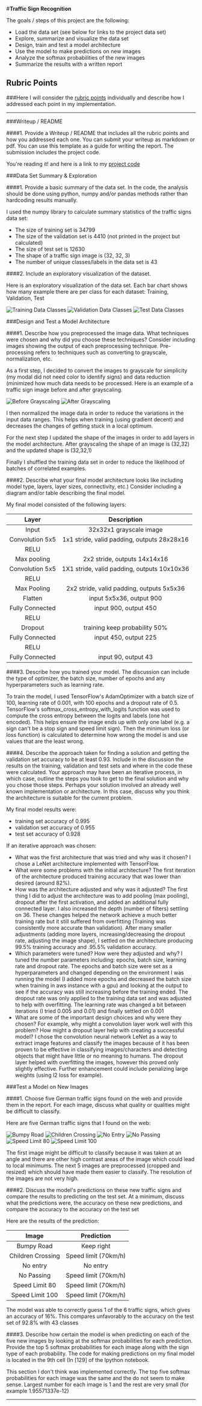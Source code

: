 ﻿#**Traffic Sign Recognition** 

The goals / steps of this project are the following:
* Load the data set (see below for links to the project data set)
* Explore, summarize and visualize the data set
* Design, train and test a model architecture
* Use the model to make predictions on new images
* Analyze the softmax probabilities of the new images
* Summarize the results with a written report


[//]: # (Image References)

[image1]: ./images/data-visualization/image1.png "Training Data Classes"
[image2]: ./images/data-visualization/image2.png "Validation Data Classes"
[image3]: ./images/data-visualization/image3.png "Test Data Classes"
[image4]: ./images/data-visualization/beforeGray.png "Before Grayscale"
[image5]: ./images/data-visualization/afterGray.png "After Grayscale"
[image6]: ./images/data-visualization/bumpyRoad.png "Bumpy Road"
[image7]: ./images/data-visualization/childrenCrossing.png "Children Crossing"
[image8]: ./images/data-visualization/noEntry.png "No Entry"
[image9]: ./images/data-visualization/noPassing.png "No Passing"
[image10]: ./images/data-visualization/speed80.png "Speed Limit 80"
[image11]: ./images/data-visualization/speed100.png "Speed Limit 100"

## Rubric Points
###Here I will consider the [rubric points](https://review.udacity.com/#!/rubrics/481/view) individually and describe how I addressed each point in my implementation.  

---
###Writeup / README

####1. Provide a Writeup / README that includes all the rubric points and how you addressed each one. You can submit your writeup as markdown or pdf. You can use this template as a guide for writing the report. The submission includes the project code.

You're reading it! and here is a link to my [project code](https://github.com/dcDun/CarND-Traffic-Sign-Classifier-Project/blob/master/Traffic_Sign_Classifier.ipynb)

###Data Set Summary & Exploration

####1. Provide a basic summary of the data set. In the code, the analysis should be done using python, numpy and/or pandas methods rather than hardcoding results manually.

I used the numpy library to calculate summary statistics of the traffic
signs data set:

* The size of training set is 34799
* The size of the validation set is 4410 (not printed in the project but calculated)
* The size of test set is 12630
* The shape of a traffic sign image is (32, 32, 3)
* The number of unique classes/labels in the data set is 43

####2. Include an exploratory visualization of the dataset.

Here is an exploratory visualization of the data set. Each bar chart shows how many example there are per class for each dataset: Training, Validation, Test

![Training Data Classes][image1]
![Validation Data Classes][image2]
![Test Data Classes][image3]

###Design and Test a Model Architecture

####1. Describe how you preprocessed the image data. What techniques were chosen and why did you choose these techniques? Consider including images showing the output of each preprocessing technique. Pre-processing refers to techniques such as converting to grayscale, normalization, etc.

As a first step, I decided to convert the images to grayscale for simplicity (my modal did not need color to identify signs) and data reduction (minimized how much data needs to be processed. 
Here is an example of a traffic sign image before and after grayscaling.

![Before Grayscaling][image4]
![After Grayscaling][image5]

I then normalized the image data in order to reduce the variations in the input data ranges. This helps when training (using gradient decent) and decreases the changes of getting stuck in a local optimum.

For the next step I updated the shape of the images in order to add layers in the model architecture. After grayscaling the shape of an image is (32,32) and the updated shape is (32,32,1)

Finally I shuffled the training data set in order to reduce the likelihood of batches of correlated examples.

####2. Describe what your final model architecture looks like including model type, layers, layer sizes, connectivity, etc.) Consider including a diagram and/or table describing the final model.

My final model consisted of the following layers:

| Layer         		|     Description	        					| 
|:---------------------:|:---------------------------------------------:| 
| Input         		| 32x32x1 grayscale image   							| 
| Convolution 5x5     	| 1x1 stride, valid padding, outputs 28x28x16 	|
| RELU					|												|
| Max pooling	      	| 2x2 stride,  outputs 14x14x16 				|
| Convolution 5x5	    | 1X1 stride, valid padding, outputs 10x10x36   
| RELU					|         									|
| Max Pooling			| 2x2 stride, valid padding, outputs 5x5x36         								|
| Flatten				| input 5x5x36, output 900									|
| Fully Connected		| input 900, output 450											| 
| RELU					| 											| 	| 										
| Dropout				| training keep probability 50%											| 
| Fully Connected		| input 450, output 225										| 	| 										
| RELU				     | 										| 
| Fully Connected		 | input 90, output 43											| 

####3. Describe how you trained your model. The discussion can include the type of optimizer, the batch size, number of epochs and any hyperparameters such as learning rate.

To train the model, I used TensorFlow's AdamOptimizer with a batch size of 100, learning rate of 0.001, with 100 epochs and a dropout rate of 0.5. TensorFlow's softmax_cross_entropy_with_logits function was used to compute the cross entropy between the logits and labels (one hot encoded). This helps ensure the image ends up with only one label (e.g. a sign can't be a stop sign and speed limit sign). Then the minimum loss (or loss function) is calculated to determine how wrong the model is and use values that are the least wrong.

####4. Describe the approach taken for finding a solution and getting the validation set accuracy to be at least 0.93. Include in the discussion the results on the training, validation and test sets and where in the code these were calculated. Your approach may have been an iterative process, in which case, outline the steps you took to get to the final solution and why you chose those steps. Perhaps your solution involved an already well known implementation or architecture. In this case, discuss why you think the architecture is suitable for the current problem.

My final model results were:
* training set accuracy of 0.995
* validation set accuracy of 0.955
* test set accuracy of 0.928

If an iterative approach was chosen:
* What was the first architecture that was tried and why was it chosen?
		I chose a LeNet architecture implemented with TensorFlow. 
* What were some problems with the initial architecture?
		The first iteration of the architecture produced training accuracy that  was lower than desired (around 82%). 
* How was the architecture adjusted and why was it adjusted? 
		The first thing I did to adjust the architecture was to add pooling (max pooling), dropout after the first activation, and added an additional fully connected layer. I also increased the depth (number of filters) settling on 36. These changes helped the network achieve a much better training rate but it still suffered from overfitting (Training was consistently more accurate than validation).  After many smaller adjustments (adding more layers, increasing/decreasing the dropout rate, adjusting the image shape), I settled on the architecture producing 99.5% training accuracy and .95.5% validation accuracy.
* Which parameters were tuned? How were they adjusted and why?
I tuned the number parameters including: epochs, batch size, learning rate and dropout rate. The epochs and batch size were set as a hyperparameters and changed depending on the environment I was running the model (I added more epochs and decreased the batch size when training in aws instance with a gpu) and looking at the output to see if the accuracy was still increasing before the training ended. The dropout rate was only applied to the training data set and was adjusted to help with overfitting. The learning rate was changed a bit between iterations (I tried 0.005 and 0.01) and finally settled on 0.001
* What are some of the important design choices and why were they chosen? For example, why might a convolution layer work well with this problem? How might a dropout layer help with creating a successful model?
I chose the convolution neural network LeNet as a way to extract image features and classify the images because of it has been proven to be effective in classifying images/characters and detecting objects that might have little or no meaning to humans. The dropout layer helped with overfitting the images, however this proved only slightly effective. Further enhancement could include penalizing large weights (using l2 loss for example).
 

###Test a Model on New Images

####1. Choose five German traffic signs found on the web and provide them in the report. For each image, discuss what quality or qualities might be difficult to classify.

Here are five German traffic signs that I found on the web:

![Bumpy Road][image6] ![Children Crossing][image7] ![No Entry][image8] 
![No Passing][image9] ![Speed Limit 80][image10] ![Speed Limit 100][image11]

The first image might be difficult to classify because it was taken at an angle and there are other high contrast areas of the image which could lead to local minimums. The next 5 images are preprocessed (cropped and resized) which should have made them easier to classify. The resolution of the images are not very high. 

####2. Discuss the model's predictions on these new traffic signs and compare the results to predicting on the test set. At a minimum, discuss what the predictions were, the accuracy on these new predictions, and compare the accuracy to the accuracy on the test set 

Here are the results of the prediction:

| Image			        |     Prediction	        					| 
|:---------------------:|:---------------------------------------------:| 
| Bumpy Road      		| Keep right   									| 
| Children Crossing     | Speed limit (70km/h) 										|
| No entry				| No entry											|
| No Passing	      	| Speed limit (70km/h)					 				|
| Speed Limit 80		| Speed limit (70km/h)      							|
| Speed Limit 100		| Speed limit (70km/h)      							|


The model was able to correctly guess 1 of the 6 traffic signs, which gives an accuracy of 16%. This compares unfavorably to the accuracy on the test set of 92.8% with 43 classes

####3. Describe how certain the model is when predicting on each of the five new images by looking at the softmax probabilities for each prediction. Provide the top 5 softmax probabilities for each image along with the sign type of each probability. 
The code for making predictions on my final model is located in the 9th cell  (In [129] of the Ipython notebook.

This section I don't think was implemented correctly. The top five softmax probabilities for each image was the same and the do not seem to make sense. Largest number for each image is 1 and the rest are very small (for example 1.95571337e-12)

----------
